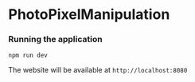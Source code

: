 # PhotoPixelManipulation

### Running the application

```shell
npm run dev
```

The website will be available at `http://localhost:8080`